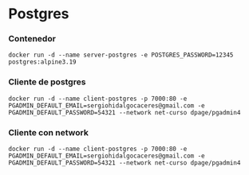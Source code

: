 # Postgres

### Contenedor

```
docker run -d --name server-postgres -e POSTGRES_PASSWORD=12345 postgres:alpine3.19
```

### Cliente de postgres

```
docker run -d --name client-postgres -p 7000:80 -e PGADMIN_DEFAULT_EMAIL=sergiohidalgocaceres@gmail.com -e PGADMIN_DEFAULT_PASSWORD=54321 --network net-curso dpage/pgadmin4
```

### Cliente con network

```
docker run -d --name client-postgres -p 7000:80 -e PGADMIN_DEFAULT_EMAIL=sergiohidalgocaceres@gmail.com -e PGADMIN_DEFAULT_PASSWORD=54321 --network net-curso dpage/pgadmin4
```
